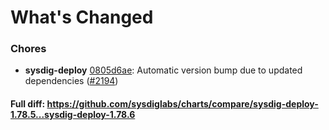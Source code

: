 # What's Changed

### Chores
- **sysdig-deploy** [0805d6ae](https://github.com/sysdiglabs/charts/commit/0805d6ae543f657dce9a7d34172feaa04a70a0c5): Automatic version bump due to updated dependencies ([#2194](https://github.com/sysdiglabs/charts/issues/2194))
#### Full diff: https://github.com/sysdiglabs/charts/compare/sysdig-deploy-1.78.5...sysdig-deploy-1.78.6
